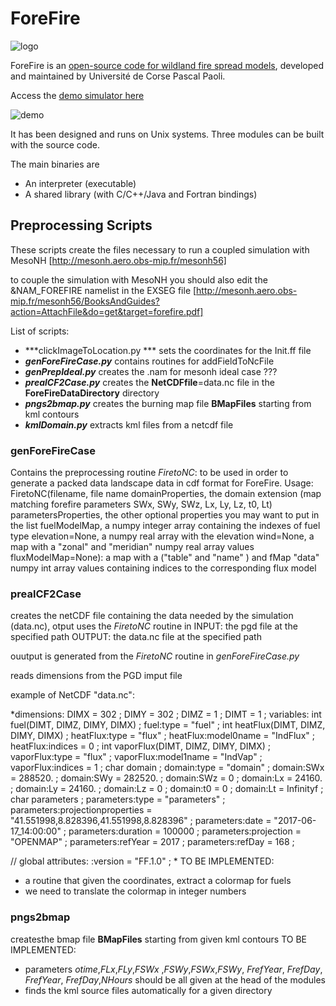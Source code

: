 # ForeFire

![logo](./doc/forefire.jpg)

ForeFire is an [open-source code for wildland fire spread models](https://www.researchgate.net/publication/278769168_ForeFire_open-source_code_for_wildland_fire_spread_models), developed and maintained by Université de Corse Pascal Paoli.

Access the [demo simulator here](http://forefire.univ-corse.fr/sim)

![demo](./doc/sim-forefire.jpg)


It has been designed and runs on Unix systems. Three modules can be built with the source code.

The main binaries are  
  - An interpreter (executable)
  - A shared library (with C/C++/Java and Fortran bindings)

##  Preprocessing Scripts

These scripts create the files necessary to run a coupled simulation with MesoNH [http://mesonh.aero.obs-mip.fr/mesonh56]

to couple the simulation with MesoNH you should also edit the &NAM_FOREFIRE namelist in the EXSEG file [http://mesonh.aero.obs-mip.fr/mesonh56/BooksAndGuides?action=AttachFile&do=get&target=forefire.pdf] 

List of scripts:
- ***clickImageToLocation.py *** sets the coordinates for the Init.ff file 
- ***genForeFireCase.py*** contains routines for  addFieldToNcFile
- ***genPrepIdeal.py*** creates the  .nam for mesonh ideal case ???
- ***prealCF2Case.py*** creates the **NetCDFfile**=data.nc file in the **ForeFireDataDirectory** directory
- ***pngs2bmap.py*** creates the burning map file **BMapFiles** starting from kml contours
- ***kmlDomain.py*** extracts kml files from a netcdf file

### genForeFireCase

Contains the preprocessing routine *FiretoNC*:
to be used in order to generate a packed data landscape data in cdf format for ForeFire.
Usage: FiretoNC(filename, file name
         domainProperties, the domain extension (map matching forefire parameters SWx, SWy, SWz, Lx, Ly, Lz, t0, Lt)
     parametersProperties, the other optional properties you may want to put in the list
             fuelModelMap, a numpy integer array containing the indexes of fuel type
           elevation=None, a numpy real array with the elevation
                wind=None, a map with a "zonal" and "meridian" numpy real array values
       fluxModelMap=None): a map with a ("table" and "name" ) and fMap "data" numpy int array values containing indices to the corresponding flux model
 
### prealCF2Case

creates the netCDF file containing the data needed by the simulation (data.nc), otput uses the *FiretoNC* routine in 
INPUT: the pgd file at the specified path
OUTPUT: the data.nc file at the specified path

ouutput is generated from the *FiretoNC* routine in *genForeFireCase.py*

reads dimensions from the PGD imput file

example of NetCDF "data.nc":

*dimensions:
	DIMX = 302 ;
	DIMY = 302 ;
	DIMZ = 1 ;
	DIMT = 1 ;
variables:
	int fuel(DIMT, DIMZ, DIMY, DIMX) ;
		fuel:type = "fuel" ;
	int heatFlux(DIMT, DIMZ, DIMY, DIMX) ;
		heatFlux:type = "flux" ;
		heatFlux:model0name = "IndFlux" ;
		heatFlux:indices = 0 ;
	int vaporFlux(DIMT, DIMZ, DIMY, DIMX) ;
		vaporFlux:type = "flux" ;
		vaporFlux:model1name = "IndVap" ;
		vaporFlux:indices = 1 ;
	char domain ;
		domain:type = "domain" ;
		domain:SWx = 288520. ;
		domain:SWy = 282520. ;
		domain:SWz = 0 ;
		domain:Lx = 24160. ;
		domain:Ly = 24160. ;
		domain:Lz = 0 ;
		domain:t0 = 0 ;
		domain:Lt = Infinityf ;
	char parameters ;
		parameters:type = "parameters" ;
		parameters:projectionproperties = "41.551998,8.828396,41.551998,8.828396" ;
		parameters:date = "2017-06-17_14:00:00" ;
		parameters:duration = 100000 ;
		parameters:projection = "OPENMAP" ;
		parameters:refYear = 2017 ;
		parameters:refDay = 168 ;

// global attributes:
		:version = "FF.1.0" ;
*
TO BE IMPLEMENTED:
- a routine that given the coordinates, extract a colormap for fuels
- we need to translate the colormap in integer numbers

### pngs2bmap 
createsthe bmap file **BMapFiles** starting from given kml contours
TO BE IMPLEMENTED:
- parameters *otime*,*FLx*,*FLy*,*FSWx* ,*FSWy*,*FSWx*,*FSWy*, *FrefYear*, *FrefDay*, *FrefYear*, *FrefDay*,*NHours* should be all given at the head of the modules
- finds the kml source files automatically for a given directory 

```
